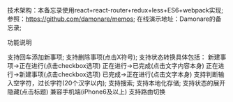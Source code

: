   
技术架构：本备忘录使用react+react-router+redux+less+ES6+webpack实现;
参照：https://github.com/damonare/memos;
在线演示地址：Damonare的备忘录;

功能说明

支持回车添加新事项;
支持删除事项(点击X符号);
支持状态转换具体包括：
新建事项->正在进行(点击checkbox选项)
正在进行->已完成(点击文字内容本身)
正在进行->新建事项(点击checkbox选项)
已完成->正在进行(点击文字本身)
支持判断输入空字符，过长字符(20个汉字以内);
支持搜索;
支持本地化存储;
支持状态的展开隐藏(点击标题)
兼容手机端(iPhone6及以上)
支持路由切换